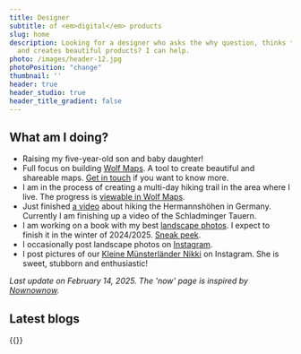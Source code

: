 ```yaml
---
title: Designer
subtitle: of <em>digital</em> products
slug: home
description: Looking for a designer who asks the why question, thinks technically
  and creates beautiful products? I can help.
photo: /images/header-12.jpg
photoPosition: "change"
thumbnail: ''
header: true
header_studio: true
header_title_gradient: false
---
```


## What am I doing?

- Raising my five-year-old son and baby daughter!
- Full focus on building [Wolf Maps](https://www.wolfmaps.com/). A tool to create beautiful and shareable maps. [Get in touch](/contact) if you want to know more.
- I am in the process of creating a multi-day hiking trail in the area where I live. The progress is [viewable in Wolf Maps](https://wolfmaps.nl/kaart/route-du-drenthe-7b975eb).
- Just finished [a video](https://www.youtube.com/watch?v=T2MwUVcXqPg) about hiking the Hermannshöhen in Germany. Currently I am finishing up a video of the Schladminger Tauern.
- I am working on a book with my best [landscape photos](/gallery). I expect to finish it in the winter of 2024/2025. [Sneak peek](https://www.linkedin.com/posts/aljanscholtens_ken-je-dat-gevoel-dat-je-zo-veel-leuke-activity-7183480484998356992-aj4o?utm_source=share&amp;utm_medium=member_desktop).
- I occasionally post landscape photos on [Instagram](https://instagram.com/aljan).
- I post pictures of our [Kleine Münsterländer Nikki](http://www.instagram.com/munsterlandernikki/) on Instagram. She is sweet, stubborn and enthusiastic!

_Last update on February 14, 2025. The 'now' page is inspired by [Nownownow](http://nownownow.com/)._

## Latest blogs

{{<latestblogs>}}